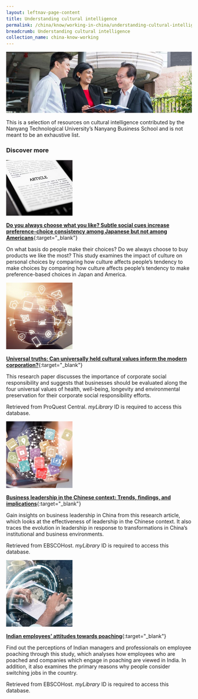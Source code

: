 ```yaml
---
layout: leftnav-page-content
title: Understanding cultural intelligence
permalink: /china/know/working-in-china/understanding-cultural-intelligence/
breadcrumb: Understanding cultural intelligence
collection_name: china-know-working
---
```


<img src="\images\china-working\cultural-intelligence.jpg" alt="cultural intelligence" style="width:800px;" />

This is a selection of resources on cultural intelligence contributed by the Nanyang Technological University’s Nanyang Business School and is not meant to be an exhaustive list. 

### **Discover more**

<img src="/images/resources/Article 3.jpg" style="width:180px;" />

[**Do you always choose what you like? Subtle social cues increase preference-choice consistency among Japanese but not among Americans**](https://www.ncbi.nlm.nih.gov/pmc/articles/PMC5319393/){:target="_blank"}

On what basis do people make their choices? Do we always choose to buy products we like the most? This study examines the impact of culture on personal choices by comparing how culture affects people’s tendency to make choices by comparing how culture affects people’s tendency to make preference-based choices in Japan and America.

<img src="/images/resources/Database 1.jpg" style="width:180px;" />

[**Universal truths: Can universally held cultural values inform the modern corporation?**](http://eresources.nlb.gov.sg/Main/Browse?startsWith=E){:target="_blank"}

This research paper discusses the importance of corporate social responsibility and suggests that businesses should be evaluated along the four universal values of health, well-being, longevity and environmental preservation for their corporate social responsibility efforts.

Retrieved from ProQuest Central. *myLibrary* ID is required to access this database.

<img src="/images/resources/Database 3.jpg" style="width:180px;" />

[**Business leadership in the Chinese context: Trends, findings, and implications**](http://eresources.nlb.gov.sg/Main/Browse?startsWith=E){:target="_blank"}

Gain insights on business leadership in China from this research article, which looks at the effectiveness of leadership in the Chinese context. It also traces the evolution in leadership in response to transformations in China’s institutional and business environments.

Retrieved from EBSCOHost. *myLibrary* ID is required to access this database.

<img src="/images/resources/Database 2.jpg" style="width:180px;" />

[**Indian employees’ attitudes towards poaching**](http://eresources.nlb.gov.sg/Main/Browse?startsWith=E){:target="_blank"}

Find out the perceptions of Indian managers and professionals on employee poaching through this study, which analyses how employees who are poached and companies which engage in poaching are viewed in India. In addition, it also examines the primary reasons why people consider switching jobs in the country.

Retrieved from EBSCOHost. *myLibrary* ID is required to access this database.